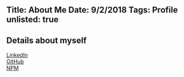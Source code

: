 Title: About Me
Date: 9/2/2018
Tags: Profile
unlisted: true
---
Details about myself
---

[LinkedIn](https://www.linkedin.com/in/ajani-b-00ba15156/)  
[GitHub](https://github.com/AjaniBilby)  
[NPM](https://www.npmjs.com/~hobgoblin101)